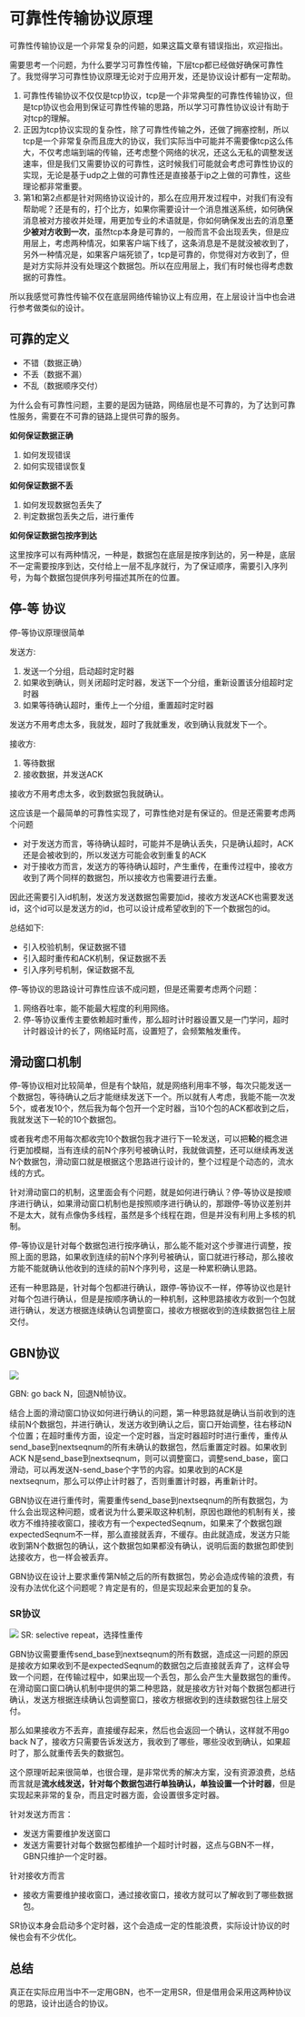 # 可靠性传输协议原理
可靠性传输协议是一个非常复杂的问题，如果这篇文章有错误指出，欢迎指出。

需要思考一个问题，为什么要学习可靠性传输，下层tcp都已经做好确保可靠性了。我觉得学习可靠性协议原理无论对于应用开发，还是协议设计都有一定帮助。

1. 可靠性传输协议不仅仅是tcp协议，tcp是一个非常典型的可靠性传输协议，但是tcp协议也会用到保证可靠性传输的思路，所以学习可靠性协议设计有助于对tcp的理解。
2. 正因为tcp协议实现的复杂性，除了可靠性传输之外，还做了拥塞控制，所以tcp是一个非常复杂而且庞大的协议，我们实际当中可能并不需要像tcp这么伟大，不仅考虑端到端的传输，还考虑整个网络的状况，还这么无私的调整发送速率，但是我们又需要协议的可靠性，这时候我们可能就会考虑可靠性协议的实现，无论是基于udp之上做的可靠性还是直接基于ip之上做的可靠性，这些理论都非常重要。
3. 第1和第2点都是针对网络协议设计的，那么在应用开发过程中，对我们有没有帮助呢？还是有的，打个比方，如果你需要设计一个消息推送系统，如何确保消息被对方接收并处理，用更加专业的术语就是，你如何确保发出去的消息**至少被对方收到一次**，虽然tcp本身是可靠的，一般而言不会出现丢失，但是应用层上，考虑两种情况，如果客户端下线了，这条消息是不是就没被收到了，另外一种情况是，如果客户端死锁了，tcp是可靠的，你觉得对方收到了，但是对方实际并没有处理这个数据包。所以在应用层上，我们有时候也得考虑数据的可靠性。

所以我感觉可靠性传输不仅在底层网络传输协议上有应用，在上层设计当中也会进行参考做类似的设计。

## 可靠的定义

- 不错（数据正确）
- 不丢（数据不漏）
- 不乱（数据顺序交付）

为什么会有可靠性问题，主要的是因为链路，网络层也是不可靠的，为了达到可靠性服务，需要在不可靠的链路上提供可靠的服务。

**如何保证数据正确**

1. 如何发现错误
2. 如何实现错误恢复

**如何保证数据不丢**

1. 如何发现数据包丢失了
2. 判定数据包丢失之后，进行重传

**如何保证数据包按序到达**

这里按序可以有两种情况，一种是，数据包在底层是按序到达的，另一种是，底层不一定需要按序到达，交付给上一层不乱序就行，为了保证顺序，需要引入序列号，为每个数据包提供序列号描述其所在的位置。

## 停-等 协议
停-等协议原理很简单

发送方:
1. 发送一个分组，启动超时定时器
2. 如果收到确认，则关闭超时定时器，发送下一个分组，重新设置该分组超时定时器
3. 如果等待确认超时，重传上一个分组，重置超时定时器

发送方不用考虑太多，我就发，超时了我就重发，收到确认我就发下一个。

接收方:
1. 等待数据
2. 接收数据，并发送ACK

接收方不用考虑太多，收到数据包我就确认。

这应该是一个最简单的可靠性实现了，可靠性绝对是有保证的。但是还需要考虑两个问题

- 对于发送方而言，等待确认超时，可能并不是确认丢失，只是确认超时，ACK还是会被收到的，所以发送方可能会收到重复的ACK
- 对于接收方而言，发送方的等待确认超时，产生重传，在重传过程中，接收方收到了两个同样的数据包，所以接收方也需要进行去重。

因此还需要引入id机制，发送方发送数据包需要加id，接收方发送ACK也需要发送id，这个id可以是发送方的id，也可以设计成希望收到的下一个数据包的id。

总结如下:

- 引入校验机制，保证数据不错
- 引入超时重传和ACK机制，保证数据不丢
- 引入序列号机制，保证数据不乱

停-等协议的思路设计可靠性应该不成问题，但是还需要考虑两个问题：

1. 网络吞吐率，能不能最大程度的利用网络。
2. 停-等协议重传主要依赖超时重传，那么超时计时器设置又是一门学问，超时计时器设计的长了，网络延时高，设置短了，会频繁触发重传。

## 滑动窗口机制
停-等协议相对比较简单，但是有个缺陷，就是网络利用率不够，每次只能发送一个数据包，等待确认之后才能继续发送下一个。所以就有人考虑，我能不能一次发5个，或者发10个，然后我为每个包开一个定时器，当10个包的ACK都收到之后，我就发送下一轮的10个数据包。

或者我考虑不用每次都收完10个数据包我才进行下一轮发送，可以把**轮**的概念进行更加模糊，当有连续的前N个序列号被确认时，我就做调整，还可以继续再发送N个数据包，滑动窗口就是根据这个思路进行设计的，整个过程是个动态的，流水线的方式。

针对滑动窗口的机制，这里面会有个问题，就是如何进行确认？停-等协议是按顺序进行确认，如果滑动窗口机制也是按照顺序进行确认的，那跟停-等协议差别并不是太大，就有点像伪多线程，虽然是多个线程在跑，但是并没有利用上多核的机制。

停-等协议是针对每个数据包进行按序确认，那么能不能对这个步骤进行调整，按照上面的思路，如果收到连续的前N个序列号被确认，窗口就进行移动，那么接收方能不能就确认他收到的连续的前N个序列号，这是一种累积确认思路。

还有一种思路是，针对每个包都进行确认，跟停-等协议不一样，停等协议也是针对每个包进行确认，但是是按顺序确认的一种机制，这种思路接收方收到一个包就进行确认，发送方根据连续确认包调整窗口，接收方根据收到的连续数据包往上层交付。

## GBN协议

![](images/slide.png)

GBN: go back N，回退N帧协议。

结合上面的滑动窗口协议如何进行确认的问题，第一种思路就是确认当前收到的连续前N个数据包，并进行确认，发送方收到确认之后，窗口开始调整，往右移动N个位置；在超时重传方面，设定一个定时器，当定时器超时时进行重传，重传从send_base到nextseqnum的所有未确认的数据包，然后重置定时器。如果收到ACK N是send_base到nextseqnum，则可以调整窗口，调整send_base，窗口滑动，可以再发送N-send_base个字节的内容。如果收到的ACK是nextseqnum，那么可以停止计时器了，否则重置计时器，再重新计时。

GBN协议在进行重传时，需要重传send_base到nextseqnum的所有数据包，为什么会出现这种问题，或者说为什么要采取这种机制，原因也跟他的机制有关，接收方不维持接收窗口，接收方有一个expectedSeqnum，如果来了个数据包跟expectedSeqnum不一样，那么直接就丢弃，不缓存。由此就造成，发送方只能收到第N个数据包的确认，这个数据包如果都没有确认，说明后面的数据包即使到达接收方，也一样会被丢弃。

GBN协议在设计上要求重传第N帧之后的所有数据包，势必会造成传输的浪费，有没有办法优化这个问题呢？肯定是有的，但是实现起来会更加的复杂。

### SR协议
![](images/sr.png)
SR: selective repeat，选择性重传

GBN协议需要重传send_base到nextseqnum的所有数据，造成这一问题的原因是接收方如果收到不是expectedSeqnum的数据包之后直接就丢弃了，这样会导致一个问题，在传输过程中，如果出现一个丢包，那么会产生大量数据包的重传。在滑动窗口窗口确认机制中提供的第二种思路，就是接收方针对每个数据包都进行确认，发送方根据连续确认包调整窗口，接收方根据收到的连续数据包往上层交付。

那么如果接收方不丢弃，直接缓存起来，然后也会返回一个确认，这样就不用go back N了，接收方只需要告诉发送方，我收到了哪些，哪些没收到确认，如果超时了，那么就重传丢失的数据包。

这个原理听起来很简单，也很合理，是非常优秀的解决方案，没有资源浪费，总结而言就是**流水线发送，针对每个数据包进行单独确认，单独设置一个计时器**，但是实现起来非常的复杂，而且定时器方面，会设置很多定时器。

针对发送方而言：

- 发送方需要维护发送窗口
- 发送方需要针对每个数据包都维护一个超时计时器，这点与GBN不一样，GBN只维护一个定时器。

针对接收方而言
- 接收方需要维护接收窗口，通过接收窗口，接收方就可以了解收到了哪些数据包。

SR协议本身会启动多个定时器，这个会造成一定的性能浪费，实际设计协议的时候也会有不少优化。

## 总结
真正在实际应用当中不一定用GBN，也不一定用SR，但是借用会采用这两种协议的思路，设计出适合的协议。
